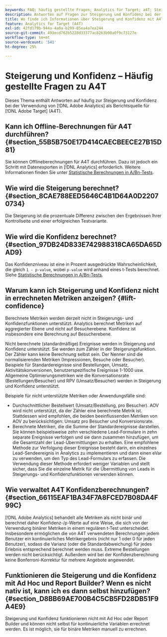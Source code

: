 ```yaml
---
keywords: FAQ; häufig gestellte Fragen; Analytics für Target; a4T; Steigerung; Ad-hoc; Report Builder; Konfidenz
description: Antworten auf Fragen zur Steigerung und Konfidenz bei der Verwendung von Analytics für [!DNL Target] (A4T). Mit A4T können Sie Analytics-Reporting für [!DNL Target] Aktivitäten.
title: Wo finde ich Informationen über Steigerung und Konfidenz mit A4T?
feature: Analytics for Target (A4T)
exl-id: 42fd179b-944a-4a0a-b299-85ea4a7ea244
source-git-commit: 493ecd762b5228d33377ac8263b90a0f9c73127e
workflow-type: tm+mt
source-wordcount: '541'
ht-degree: 25%

---
```


# Steigerung und Konfidenz – Häufig gestellte Fragen zu A4T

Dieses Thema enthält Antworten auf häufig zur Steigerung und Konfidenz bei der Verwendung von [!DNL Adobe Analytics] als Berichtsquelle für [!DNL Adobe Target] (A4T).

## Kann ich Offline-Berechnungen für A4T durchführen? {#section_55B5B750E17D414CAECBEECE27B15D81}

Sie können Offlineberechnungen für A4T durchführen. Dazu ist jedoch ein Schritt mit Datenexporten in [!DNL Analytics] erforderlich. Weitere Informationen finden Sie unter [Statistische Berechnungen in A/Bn-Tests](/help/main/c-reports/statistical-methodology/statistical-calculations.md).

## Wie wird die Steigerung berechnet? {#section_8CAE788EED5646C4B1D64A0D22070734}

Die Steigerung ist die prozentuale Differenz zwischen den Ergebnissen Ihrer Kontrollseite und einer erfolgreichen Testvariante.

## Wie wird die Konfidenz berechnet?  {#section_97DB24D833E742988318CA65DA65DAD9}

Das Konfidenzniveau ist eine in Prozent ausgedrückte Wahrscheinlichkeit, die gleich `1 - p-value`, wobei `p-value` wird anhand eines t-Tests berechnet. Siehe [Statistische Berechnungen in A/Bn-Tests](/help/main/c-reports/statistical-methodology/statistical-calculations.md).

## Warum kann ich Steigerung und Konfidenz nicht in errechneten Metriken anzeigen?  {#lift-confidence}

Berechnete Metriken werden derzeit nicht in Steigerungs- und Konfidenzfunktionen unterstützt. Analytics berechnet Metriken auf aggregierter Ebene und nicht auf Besucherebene. Konfidenz ist insbesondere eine Berechnung auf Besucherebene.

Nicht berechnete (standardmäßige) Ereignisse werden in Steigerung und Konfidenz unterstützt. Sie werden zum Zähler in der Steigerungsfunktion. Der Zähler kann keine Berechnung selbst sein. Der Nenner sind die normalisierenden Metriken (Impressionen, Besuche oder Besucher). Beispiele für Standardereignisse sind Bestellungen, Umsatz, Aktivitätskonversionen, benutzerspezifische Ereignisse 1-1000 usw. Allgemeine Optimierungsmetriken wie die Konversationsrate (Bestellungen/Besucher) und RPV (Umsatz/Besucher) werden in Steigerung und Konfidenz unterstützt.

Beispiele für nicht unterstützte Metriken oder Anwendungsfälle sind:

* Durchschnittlicher Bestellwert (Umsatz/Bestellung, pro Besucher). AOV wird nicht unterstützt, da der Zähler eine berechnete Metrik ist. Stattdessen wird empfohlen, die beiden beeinflussenden Metriken von AOV zu berücksichtigen: Umsatz pro Besucher und Konversionsrate.
* Berechnete Metriken, die die Summe der Standardereignisse darstellen. Sie können beispielsweise zehn verschiedene Lead-Formulare in zehn separate Ereignisse verfolgen und sie dann zusammen hinzufügen, um die Gesamtzahl der Lead-Übermittlungen zu erhalten. Eine empfohlene Methode zur Verfolgung dieser Ereignisse besteht darin, ein einzelnes Lead-Sendeereignis in Analytics zu implementieren und dann einen eVar zu verwenden, um den Typ des Lead-Formulars zu erfassen. Die Verwendung dieser Methode erfordert weniger Variablen und stellt sicher, dass Sie die einzelne Metrik für die Übermittlung von Leads in Steigerungs- und Konfidenzfunktionen verwenden können.

## Wie verwaltet A4T Konfidenzberechnungen?  {#section_66115EAF1BA34F7A8FCED7B08DA4F99C}

[!DNL Adobe Analytics] behandelt alle Metriken als nicht binär und berechnet daher Konfidenz-/p-Werte auf eine Weise, die sich von der Verwendung binärer Metriken in einem regulären t-Test unterscheidet. Insbesondere ermöglichen die von A4T verwendeten Berechnungen jedem Benutzer ein kontinuierliches Metrikergebnis (nicht nur 1 oder 0 für jeden Benutzer), sodass die Varianz (oder die Standardabweichung) für jedes Erlebnis entsprechend berechnet werden muss. Extreme Bestellungen werden nicht berücksichtigt. Außerdem wird bei der Konfidenzberechnung keine Bonferroni-Korrektur für mehrere Angebote angewendet.

## Funktionieren die Steigerung und die Konfidenz mit Ad Hoc und Report Builder? Wenn es nicht nativ ist, kann ich es dann selbst hinzufügen? {#section_D8BB69AE700B4C5CB5FD28DB51F9A4E9}

Steigerung und Konfidenz funktionieren nicht mit Ad Hoc oder Report Builder und können nicht selbst für kontinuierliche Variablen errechnet werden. Es ist möglich, sie für binäre Metriken manuell zu errechnen.
